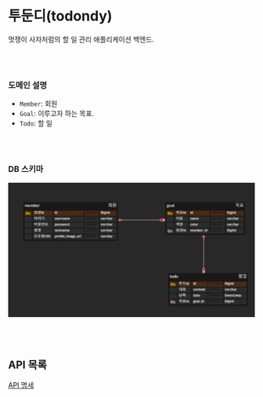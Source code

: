 # 투둔디(todondy)
멋쟁이 사자처럼의 할 일 관리 애플리케이션 백엔드.

<br/>
<br/>


### 도메인 설명
- `Member`: 회원
- `Goal`: 이루고자 하는 목표.
- `Todo`: 할 일 

<br/>
<br/>

### DB 스키마
![img.png](./doc/img.png)

<br/>
<br/>

## API 목록
[API 명세](https://imaginary-psychology-5d4.notion.site/e42bafe9d9f7409ba762b33c1e7f66ef?pvs=4)
